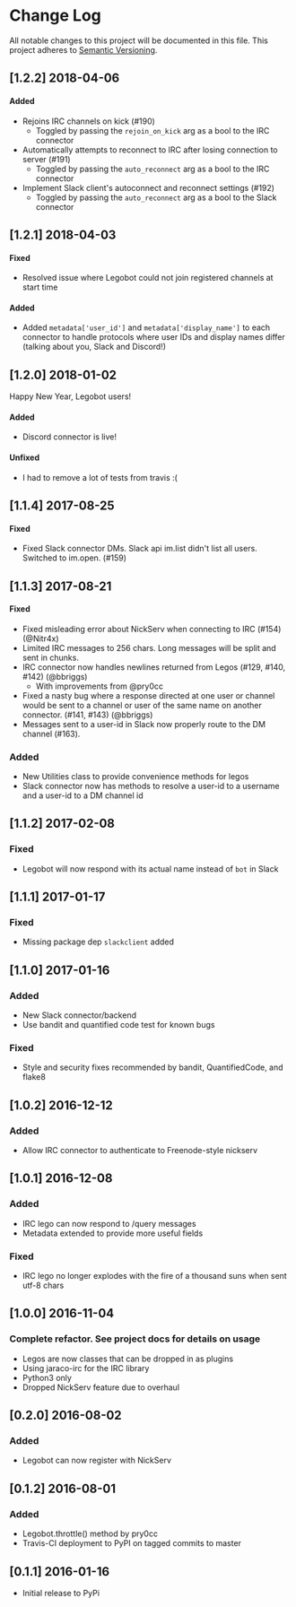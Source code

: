 # Change Log

All notable changes to this project will be documented in this file.
This project adheres to [Semantic Versioning](http://semver.org/).

## [1.2.2] 2018-04-06
#### Added
 - Rejoins IRC channels on kick (#190)
   - Toggled by passing the `rejoin_on_kick` arg as a bool to the IRC connector
 - Automatically attempts to reconnect to IRC after losing connection to server (#191)
   - Toggled by passing the `auto_reconnect` arg as a bool to the IRC connector
 - Implement Slack client's autoconnect and reconnect settings (#192)
   - Toggled by passing the `auto_reconnect` arg as a bool to the Slack connector

## [1.2.1] 2018-04-03

#### Fixed
- Resolved issue where Legobot could not join registered channels at start time

#### Added
- Added `metadata['user_id']` and `metadata['display_name']` to each connector to handle protocols where user IDs and display names differ (talking about you, Slack and Discord!)

## [1.2.0] 2018-01-02

Happy New Year, Legobot users!

#### Added
- Discord connector is live!

#### Unfixed
- I had to remove a lot of tests from travis :(

## [1.1.4] 2017-08-25
#### Fixed
- Fixed Slack connector DMs. Slack api im.list didn't list all users. Switched to im.open. (#159)

## [1.1.3] 2017-08-21
#### Fixed

- Fixed misleading error about NickServ when connecting to IRC (#154) (@Nitr4x)
- Limited IRC messages to 256 chars. Long messages will be split and sent in chunks.
- IRC connector now handles newlines returned from Legos (#129, #140, #142) (@bbriggs)
  - With improvements from @pry0cc
- Fixed a nasty bug where a response directed at one user or channel would be sent to a channel or user of the same name on another connector. (#141, #143) (@bbriggs)
- Messages sent to a user-id in Slack now properly route to the DM channel (#163).

### Added

- New Utilities class to provide convenience methods for legos
- Slack connector now has methods to resolve a user-id to a username and a user-id to a DM channel id

## [1.1.2] 2017-02-08
### Fixed

- Legobot will now respond with its actual name instead of `bot` in Slack

## [1.1.1] 2017-01-17
### Fixed

- Missing package dep `slackclient` added

## [1.1.0] 2017-01-16
### Added

- New Slack connector/backend
- Use bandit and quantified code test for known bugs

### Fixed

- Style and security fixes recommended by bandit, QuantifiedCode,
and flake8

## [1.0.2] 2016-12-12

### Added

- Allow IRC connector to authenticate to Freenode-style nickserv

## [1.0.1] 2016-12-08

### Added

- IRC lego can now respond to /query messages
- Metadata extended to provide more useful fields

### Fixed

- IRC lego no longer explodes with the fire of a thousand suns when
  sent utf-8 chars

## [1.0.0] 2016-11-04

### Complete refactor. See project docs for details on usage

- Legos are now classes that can be dropped in as plugins
- Using jaraco-irc for the IRC library
- Python3 only
- Dropped NickServ feature due to overhaul

## [0.2.0] 2016-08-02

### Added

- Legobot can now register with NickServ

## [0.1.2] 2016-08-01

### Added

- Legobot.throttle() method by pry0cc
- Travis-CI deployment to PyPI on tagged commits to master

## [0.1.1] 2016-01-16

- Initial release to PyPi
